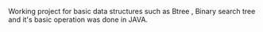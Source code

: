 Working project for basic data structures such as Btree , Binary search tree and it's basic operation was done in JAVA.
